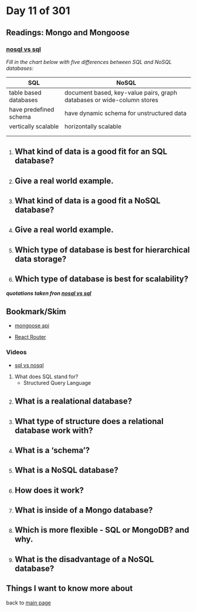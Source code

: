 # Day 11 of 301

## Readings: Mongo and Mongoose

### [nosql vs sql](https://www.thegeekstuff.com/2014/01/sql-vs-nosql-db/?utm_source=tuicool)

_Fill in the chart below with five differences between SQL and NoSQL databases:_

| SQL                    | NoSQL                                                                  |
| ---------------------- | ---------------------------------------------------------------------- |
| table based databases  | document based, key-value pairs, graph databases or wide-column stores |
| have predefined schema | have dynamic schema for unstructured data                              |
| vertically scalable    | horizontally scalable                                                  |
|                        |
|                        |

1. What kind of data is a good fit for an SQL database?
   -
2. Give a real world example.
   -
3. What kind of data is a good fit a NoSQL database?
   -
4. Give a real world example.
   -
5. Which type of database is best for hierarchical data storage?
   -
6. Which type of database is best for scalability?
   -

**_quotations taken fron [nosql vs sql](https://www.thegeekstuff.com/2014/01/sql-vs-nosql-db/?utm_source=tuicool)_**

## Bookmark/Skim

- [mongoose api](https://mongoosejs.com/docs/api.html#Model)

- [React Router](https://reactrouter.com/web/api/BrowserRouter)

### Videos

- [sql vs nosql](https://www.youtube.com/watch?v=ZS_kXvOeQ5Y)

1. What does SQL stand for?
   - Structured Query Language
2. ## What is a realational database?
3. ## What type of structure does a relational database work with?
4. What is a ‘schema’?
   -
5. What is a NoSQL database?
   -
6. How does it work?
   -
7. What is inside of a Mongo database?
   -
8. Which is more flexible - SQL or MongoDB? and why.
   -
9. What is the disadvantage of a NoSQL database?
   -

## Things I want to know more about

back to [main page](README.md)
